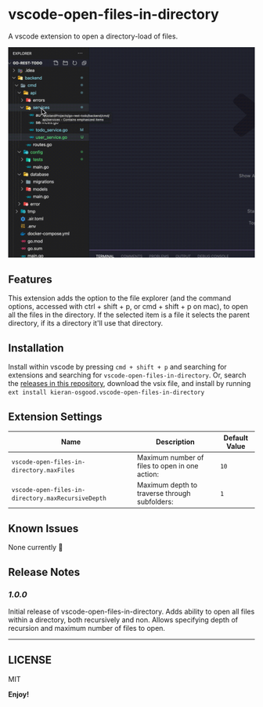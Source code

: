 # vscode-open-files-in-directory 

A vscode extension to open a directory-load of files. 

![](./app-demo.gif)

## Features

This extension adds the option to the file explorer (and the command options, accessed with ctrl + shift + p, or cmd + shift + p on mac), to open all the files in the directory. If the selected item is a file it selects the parent directory, if its a directory it'll use that directory.

## Installation
Install within vscode by pressing `cmd + shift + p` and searching for extensions and searching for `vscode-open-files-in-directory`.
Or, search the [releases in this repository](https://github.com/kieran-osgood/vscode-open-files-in-directory/releases), download the vsix file, and install by running `ext install kieran-osgood.vscode-open-files-in-directory`

## Extension Settings

| Name                                               | Description                                    | Default Value           |
| -------------------------------------------------- | ---------------------------------------------- | ----------------------- |
| `vscode-open-files-in-directory.maxFiles`          | Maximum number of files to open in one action: |         `10`            |
| `vscode-open-files-in-directory.maxRecursiveDepth` | Maximum depth to traverse through subfolders:  |          `1`            |
## Known Issues

None currently 👀

## Release Notes

### *1.0.0*

Initial release of vscode-open-files-in-directory. 
Adds ability to open all files within a directory, both recursively and non.
Allows specifying depth of recursion and maximum number of files to open. 

-----------------------------------------------------------------------------------------------------------
## LICENSE

MIT

**Enjoy!**
